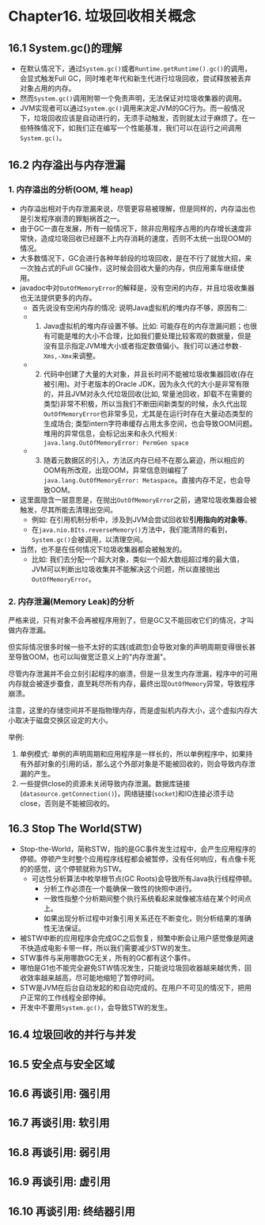 # Chapter16. 垃圾回收相关概念

## 16.1 System.gc()的理解
* 在默认情况下，通过`System.gc()`或者`Runtime.getRuntime().gc()`的调用，会显式触发Full GC，同时堆老年代和新生代进行垃圾回收，尝试释放被丢弃对象占用的内存。
* 然而`System.gc()`调用附带一个免责声明，无法保证对垃圾收集器的调用。
* JVM实现者可以通过`System.gc()`调用来决定JVM的GC行为。而一般情况下，垃圾回收应该是自动进行的，无须手动触发，否则就太过于麻烦了。在一些特殊情况下，如我们正在编写一个性能基准，我们可以在运行之间调用`System.gc()`。

## 16.2 内存溢出与内存泄漏
### 1. 内存溢出的分析(OOM, 堆 heap)
* 内存溢出相对于内存泄漏来说，尽管更容易被理解，但是同样的，内存溢出也是引发程序崩溃的罪魁祸首之一。
* 由于GC一直在发展，所有一般情况下，除非应用程序占用的内存增长速度非常快，造成垃圾回收已经跟不上内存消耗的速度，否则不太统一出现OOM的情况。
* 大多数情况下，GC会进行各种年龄段的垃圾回收，是在不行了就放大招，来一次独占式的Full GC操作，这时候会回收大量的内存，供应用乘车继续使用。
* javadoc中对`OutOfMemoryError`的解释是，没有空闲的内存，并且垃圾收集器也无法提供更多的内存。
  * 首先说没有空闲内存的情况: 说明Java虚拟机的堆内存不够，原因有二:
  * 1. Java虚拟机的堆内存设置不够。比如: 可能存在的内存泄漏问题；也很有可能是堆的大小不合理，比如我们要处理比较客观的数据量，但是没有显示指定JVM堆大小或者指定数值偏小。我们可以通过参数`-Xms,-Xmx`来调整。
  * 2. 代码中创建了大量的大对象，并且长时间不能被垃圾收集器回收(存在被引用)。对于老版本的Oracle JDK，因为永久代的大小是非常有限的，并且JVM对永久代垃圾回收(比如, 常量池回收，卸载不在需要的类型)非常不积极，所以当我们不断田间新类型的时候，永久代出现`OutOfMemoryError`也非常多见，尤其是在运行时存在大量动态类型的生成场合; 类型intern字符串缓存占用太多空间，也会导致OOM问题。堆用的异常信息，会标记出来和永久代相关: `java.lang.OutOfMemoryError: PermGen space`
  * 3. 随着元数据区的引入，方法区内存已经不在那么窘迫，所以相应的OOM有所改观，出现OOM，异常信息则编程了`java.lang.OutOfMemoryError: Metaspace`。直接内存不足，也会导致OOM。
* 这里面隐含一层意思是，在抛出`OutOfMemoryError`之前，通常垃圾收集器会被触发，尽其所能去清理出空间。
  * 例如: 在引用机制分析中，涉及到JVM会尝试回收软**引用指向的对象等**。
  * 在`java.nio.BIts.reverseMemory()`方法中，我们能清除的看到，`System.gc()`会被调用，以清理空间。
* 当然，也不是在任何情况下垃圾收集器都会被触发的。
  * 比如: 我们去分配一个超大对象，类似一个超大数组超过堆的最大值，JVM可以判断出垃圾收集并不能解决这个问题，所以直接抛出`OutOfMemoryError`。

### 2. 内存泄漏(Memory Leak)的分析
严格来说，只有对象不会再被程序用到了，但是GC又不能回收它们的情况，才叫做内存泄漏。

但实际情况很多时候一些不太好的实践(或疏忽)会导致对象的声明周期变得很长甚至导致OOM，也可以叫做宽泛意义上的"内存泄漏"。

尽管内存泄漏并不会立刻引起程序的崩溃，但是一旦发生内存泄漏，程序中的可用内存就会被逐步蚕食，直至耗尽所有内存，最终出现`OutOfMemory`异常，导致程序崩溃。

注意，这里的存储空间并不是指物理内存，而是虚拟机内存大小，这个虚拟内存大小取决于磁盘交换区设定的大小。

举例:
1. 单例模式: 单例的声明周期和应用程序是一样长的，所以单例程序中，如果持有外部对象的引用的话，那么这个外部对象是不能被回收的，则会导致内存泄漏的产生。
2. 一些提供close的资源未关闭导致内存泄漏。数据库链接(`datasource.getConnection()`)，网络链接(`socket`)和IO连接必须手动close，否则是不能被回收的。


## 16.3 Stop The World(STW)
* Stop-the-World，简称STW，指的是GC事件发生过程中，会产生应用程序的停顿。停顿产生时整个应用程序线程都会被暂停，没有任何响应，有点像卡死的的感觉，这个停顿就称为STW。
  * 可达性分析算法中枚举根节点(GC Roots)会导致所有Java执行线程停顿。
    * 分析工作必须在一个能确保一致性的快照中进行。
    * 一致性指整个分析期间整个执行系统看起来就像被冻结在某个时间点上。
    * 如果出现分析过程中对象引用关系还在不断变化，则分析结果的准确性无法保证。
* 被STW中断的应用程序会完成GC之后恢复，频繁中断会让用户感觉像是网速不快造成电影卡带一样，所以我们需要减少STW的发生。
* STW事件与采用哪款GC无关，所有的GC都有这个事件。
* 哪怕是G1也不能完全避免STW情况发生，只能说垃圾回收器越来越优秀，回收效率越来越高，尽可能地缩短了暂停时间。
* STW是JVM在后台自动发起的和自动完成的。在用户不可见的情况下，把用户正常的工作线程全部停掉。
* 开发中不要用`System.gc()`，会导致STW的发生。


## 16.4 垃圾回收的并行与并发
## 16.5 安全点与安全区域
## 16.6 再谈引用: 强引用
## 16.7 再谈引用: 软引用
## 16.8 再谈引用: 弱引用
## 16.9 再谈引用: 虚引用
## 16.10 再谈引用: 终结器引用

